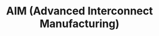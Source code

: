 ---
title: "AIM (Advanced Interconnect Manufacturing)"
url: /victor/aim-advanced-interconnect-manufacturing/
shop: Elektrisch
---